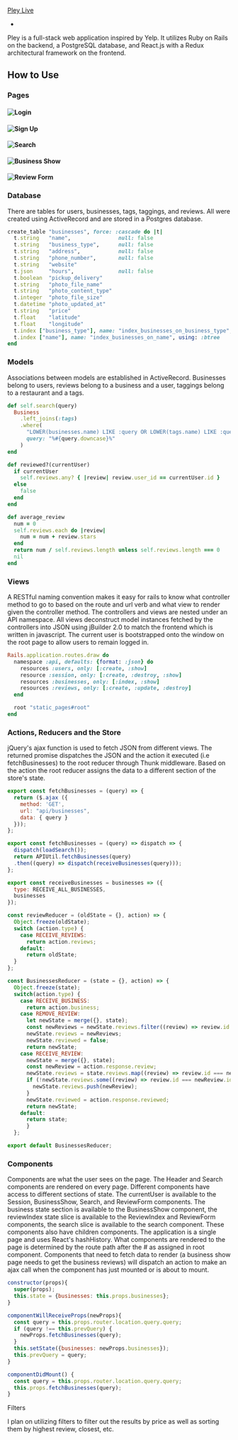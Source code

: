 [Pley Live][Pley]
* [Pley]: https://www.pley.today/#/

Pley is a full-stack web application inspired by Yelp.  It utilizes Ruby on Rails on the backend, a PostgreSQL database, and React.js with a Redux architectural framework on the frontend.


## How to Use

### Pages
#### ![Login](./screenshots/login.png)
#### ![Sign Up](./screenshots/signup.png)
#### ![Search](./screenshots/search.png)
#### ![Business Show](./screenshots/business_show.png)
#### ![Review Form](./screenshots/review_form.png)

### Database
There are tables for users, businesses, tags, taggings, and reviews. All were created using ActiveRecord and are stored in a Postgres database.

```Ruby
create_table "businesses", force: :cascade do |t|
  t.string   "name",               null: false
  t.string   "business_type",      null: false
  t.string   "address",            null: false
  t.string   "phone_number",       null: false
  t.string   "website"
  t.json     "hours",              null: false
  t.boolean  "pickup_delivery"
  t.string   "photo_file_name"
  t.string   "photo_content_type"
  t.integer  "photo_file_size"
  t.datetime "photo_updated_at"
  t.string   "price"
  t.float    "latitude"
  t.float    "longitude"
  t.index ["business_type"], name: "index_businesses_on_business_type", using: :btree
  t.index ["name"], name: "index_businesses_on_name", using: :btree
end
```

### Models
Associations between models are established in ActiveRecord. Businesses belong to users, reviews belong to a business and a user, taggings belong to a restaurant and a tags.

```Ruby
def self.search(query)
  Business
    .left_joins(:tags)
    .where(
      "LOWER(businesses.name) LIKE :query OR LOWER(tags.name) LIKE :query",
      query: "%#{query.downcase}%"
    )
end

def reviewed?(currentUser)
  if currentUser
    self.reviews.any? { |review| review.user_id == currentUser.id }
  else
    false
  end
end

def average_review
  num = 0
  self.reviews.each do |review|
    num = num + review.stars
  end
  return num / self.reviews.length unless self.reviews.length === 0
  nil
end
```

### Views
A RESTful naming convention makes it easy for rails to know what controller method to go to based on the route and url verb and what view to render given the controller method. The controllers and views are nested under an API namespace. All views deconstruct model instances fetched by the controllers into JSON using jBuilder 2.0 to match the frontend which is written in javascript. The current user is bootstrapped onto the window on the root page to allow users to remain logged in.

```Ruby
Rails.application.routes.draw do
  namespace :api, defaults: {format: :json} do
    resources :users, only: [:create, :show]
    resource :session, only: [:create, :destroy, :show]
    resources :businesses, only: [:index, :show]
    resources :reviews, only: [:create, :update, :destroy]
  end

  root "static_pages#root"
end
```


### Actions, Reducers and the Store
jQuery's ajax function is used to fetch JSON from different views. The returned promise dispatches the JSON and the action it executed (i.e fetchBusinesses) to the root reducer through Thunk middleware. Based on the action the root reducer assigns the data to a different section of the store's state. 

```javascript
export const fetchBusinesses = (query) => {
  return ($.ajax ({
    method: 'GET',
    url: "api/businesses",
    data: { query }
  }));
};
```

```javascript
export const fetchBusinesses = (query) => dispatch => {
  dispatch(loadSearch());
  return APIUtil.fetchBusinesses(query)
  .then((query) => dispatch(receiveBusinesses(query)));
};

export const receiveBusinesses = businesses => ({
  type: RECEIVE_ALL_BUSINESSES,
  businesses
});
```

```javascript
const reviewReducer = (oldState = {}, action) => {
  Object.freeze(oldState);
  switch (action.type) {
    case RECEIVE_REVIEWS:
      return action.reviews;
    default:
      return oldState;
  }
};

const BusinessesReducer = (state = {}, action) => {
  Object.freeze(state);
  switch(action.type) {
    case RECEIVE_BUSINESS:
      return action.business;
    case REMOVE_REVIEW:
      let newState = merge({}, state);
      const newReviews = newState.reviews.filter((review) => review.id !== action.response.review.id);
      newState.reviews = newReviews;
      newState.reviewed = false;
      return newState;
    case RECEIVE_REVIEW:
      newState = merge({}, state);
      const newReview = action.response.review;
      newState.reviews = state.reviews.map((review) => review.id === newReview.id ? newReview : review);
      if (!newState.reviews.some((review) => review.id === newReview.id)){
        newState.reviews.push(newReview);
      }
      newState.reviewed = action.response.reviewed;
      return newState;
    default:
      return state;
      }
  };

export default BusinessesReducer;
```
### Components
Components are what the user sees on the page. The Header and Search components are rendered on every page. Different components have access to different sections of state. The currentUser is available to the Session, BusinessShow, Search, and ReviewForm components. The business state section is available to the BusinessShow component, the reviewIndex state slice is available to the ReviewIndex and ReviewForm components, the search slice is available to the search component. These components also have children components. The application is a single page and uses React's hashHistory. What components are rendered to the page is determined by the route path after the # as assigned in root component. Components that need to fetch data to render (a business show page needs to get the business reviews) will dispatch an action to make an ajax call when the component has just mounted or is about to mount.

```javascript
constructor(props){
  super(props);
  this.state = {businesses: this.props.businesses};
}

componentWillReceiveProps(newProps){
  const query = this.props.router.location.query.query;
  if (query !== this.prevQuery) {
    newProps.fetchBusinesses(query);
  }
  this.setState({businesses: newProps.businesses});
  this.prevQuery = query;
}

componentDidMount() {
  const query = this.props.router.location.query.query;
  this.props.fetchBusinesses(query);
}
```



Filters

I plan on utilizing filters to filter out the results by price as well as sorting them by highest review, closest, etc.
